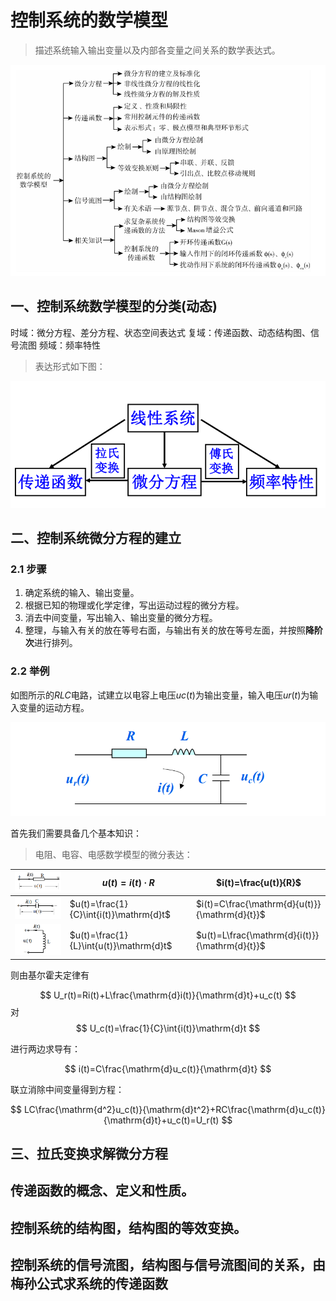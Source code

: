 # 控制系统的数学模型

> 描述系统输入输出变量以及内部各变量之间关系的数学表达式。

![](attachments/Pasted%20image%2020240814100305.png)
## 一、控制系统数学模型的分类(动态)

时域：微分方程、差分方程、状态空间表达式
复域：传递函数、动态结构图、信号流图
频域：频率特性

> 表达形式如下图：

![](attachments/Pasted%20image%2020240616161955.png)

## 二、控制系统微分方程的建立

### 2.1 步骤

1. 确定系统的输入、输出变量。
2. 根据已知的物理或化学定律，写出运动过程的微分方程。
3. 消去中间变量，写出输入、输出变量的微分方程。
4. 整理，与输入有关的放在等号右面，与输出有关的放在等号左面，并按照**降阶次**进行排列。
### 2.2 举例

如图所示的$RLC$电路，试建立以电容上电压$uc(t)$为输出变量，输入电压$ur(t)$为输入变量的运动方程。

![](attachments/Pasted%20image%2020240616162540.png)

首先我们需要具备几个基本知识：

>电阻、电容、电感数学模型的微分表达：

| ![](attachments/Pasted%20image%2020240616162626.png) | $u(t)=i(t)·R$                           | $i(t)=\frac{u(t)}{R}$                          |
| ---------------------------------------------------- | ----------------------------------------- | ------------------------------------------------ |
| ![](attachments/Pasted%20image%2020240616162633.png) | $u(t)=\frac{1}{C}\int{i(t)}\mathrm{d}t$ | $i(t)=C\frac{\mathrm{d}{u(t)}}{\mathrm{d}{t}}$ |
| ![](attachments/Pasted%20image%2020240616162640.png) | $u(t)=\frac{1}{L}\int{u(t)}\mathrm{d}t$ | $u(t)=L\frac{\mathrm{d}{i(t)}}{\mathrm{d}{t}}$ |

则由基尔霍夫定律有

$$
U_r(t)=Ri(t)+L\frac{\mathrm{d}i(t)}{\mathrm{d}t}+u_c(t)
$$
对
$$ U_c(t)=\frac{1}{C}\int{i(t)}\mathrm{d}t $$

进行两边求导有：

$$
i(t)=C\frac{\mathrm{d}u_c(t)}{\mathrm{d}t}
$$

联立消除中间变量得到方程：

$$
LC\frac{\mathrm{d^2}u_c(t)}{\mathrm{d}t^2}+RC\frac{\mathrm{d}u_c(t)}{\mathrm{d}t}+u_c(t)=U_r(t)
$$



## 三、拉氏变换求解微分方程






## 传递函数的概念、定义和性质。
## 控制系统的结构图，结构图的等效变换。
## 控制系统的信号流图，结构图与信号流图间的关系，由梅孙公式求系统的传递函数

